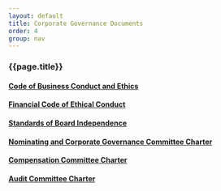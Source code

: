 ```yaml
---
layout: default
title: Corporate Governance Documents
order: 4
group: nav
---
```


### {{page.title}}

#### [Code of Business Conduct and Ethics](/assets/Code_of_Business_Conduct_and_Ethics_Dec_3_2014.pdf)
#### [Financial Code of Ethical Conduct](/assets/FRP_Financial_Code_of_Ethical_Conduct_-_4815-3309-0336_v_1.pdf)
#### [Standards of Board Independence](/assets/Standards_of_Board_Independence_Adopted_Dec_3_2014.pdf)
#### [Nominating and Corporate Governance Committee Charter](/assets/Nominating_and_Corporate_Governance_Committee_Charter_Adopted_Dec_3_2014.pdf)
#### [Compensation Committee Charter](/assets/Compensation_Committee_Charter_Adopted_Dec_3_2014.pdf)
#### [Audit Committee Charter](/assets/Audit_Committee_Charter_Dec_329968.pdf)
